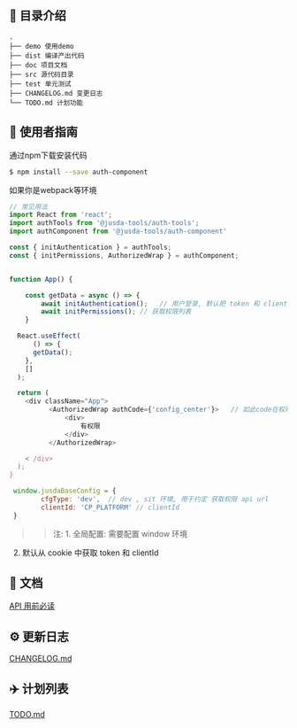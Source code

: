 ## :open_file_folder: 目录介绍

```
.
├── demo 使用demo
├── dist 编译产出代码
├── doc 项目文档
├── src 源代码目录 
├── test 单元测试
├── CHANGELOG.md 变更日志
└── TODO.md 计划功能
```

## :rocket: 使用者指南

通过npm下载安装代码

```bash
$ npm install --save auth-component
```



如果你是webpack等环境

```js
// 常见用法
import React from 'react';
import authTools from '@jusda-tools/auth-tools';
import authComponent from '@jusda-tools/auth-component'

const { initAuthentication } = authTools;
const { initPermissions, AuthorizedWrap } = authComponent;


function App() {

    const getData = async () => {
        await initAuthentication();   // 用户登录, 默认把 token 和 clientId 存储在 cookie 中
        await initPermissions(); // 获取权限列表
    }

  React.useEffect(
      () => {
      getData();
    },
    []
  );

  return (
    <div className="App">
          <AuthorizedWrap authCode={'config_center'}>   // 如此code在权限列表中，则显示children
              <div>
                  有权限
              </div>
          </AuthorizedWrap>

    < /div>
  );
}

```

```js
 window.jusdaBaseConfig = {
        cfgType: 'dev',  // dev , sit 环境, 用于约定 获取权限 api url
        clientId: 'CP_PLATFORM' // clientId
 }
```

>> 注: 1. 全局配置: 需要配置 window 环境
2. 默认从 cookie 中获取 token 和 clientId

## :bookmark_tabs: 文档
[API 用前必读](./doc/api.md)


## :gear: 更新日志
[CHANGELOG.md](./CHANGELOG.md)

## :airplane: 计划列表
[TODO.md](./TODO.md)
